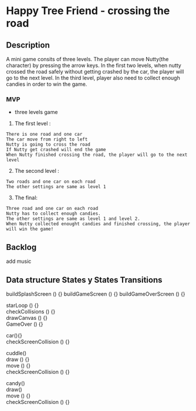 # Happy Tree Friend - crossing the road

## Description

A mini game consits of three levels.
The player can move Nutty(the character) by pressing the arrow keys.
In the first two levels, when nutty crossed the road safely without getting crashed by the car, the player will go to the next level.
In the third level, player also need to collect enough candies in order to win the game.

### MVP

- three levels game

1. The first level :

```
There is one road and one car
The car move from right to left
Nutty is going to cross the road
If Nutty get crashed will end the game
When Nutty finished crossing the road, the player will go to the next level
```

2. The second level :

```
Two roads and one car on each road
The other settings are same as level 1
```

3. The final:

```
Three road and one car on each road
Nutty has to collect enough candies.
The other settings are same as level 1 and level 2.
When Nutty collected enought candies and finished crossing, the player will win the game!
```

## Backlog

add music

## Data structure States y States Transitions

buildSplashScreen () {}
buildGameScreen () {}
buildGameOverScreen () {}

starLoop () {}  
checkCollisions () {}  
drawCanvas () {}  
GameOver () {}

car(){}  
checkScreenCollision () {}

cuddle()  
draw () {}  
move () {}  
checkScreenCollision () {}

candy()  
draw()  
move () {}  
checkScreenCollision () {}
